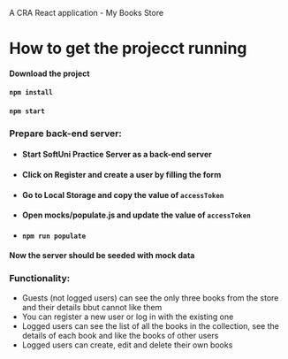 A CRA React application - My Books Store

# How to get the projecct running

#### Download the project

#### `npm install`

#### `npm start`

### Prepare back-end server:

* #### Start SoftUni Practice Server as a back-end server

* #### Click on Register and create a user by filling the form

* #### Go to Local Storage and copy the value of `accessToken`

* #### Open mocks/populate.js and update the value of `accessToken` 

* #### `npm run populate`

#### Now the server should be seeded with mock data

### Functionality:
* Guests (not logged users) can see the only three books from the store and their details bbut cannot like them
* You can register a new user or log in with the existing one
* Logged users can see the list of all the books in the collection, see the details of each book and like the books of other users
* Logged users can create, edit and delete their own books



